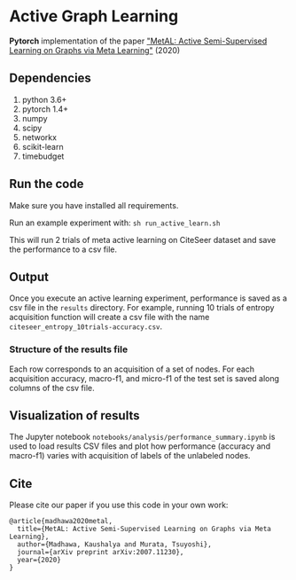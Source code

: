 # Active Graph Learning

**Pytorch** implementation of the paper ["MetAL: Active Semi-Supervised Learning on Graphs via Meta Learning"](https://arxiv.org/abs/2007.11230) (2020)

## Dependencies
1. python 3.6+
1. pytorch 1.4+
1. numpy
1. scipy
1. networkx
1. scikit-learn
1. timebudget

## Run the code

Make sure you have installed all requirements.

Run an example experiment with: 
`sh run_active_learn.sh`

This will run 2 trials of meta active learning on CiteSeer
dataset and save the performance to a csv file.

## Output
Once you execute an active learning experiment, performance is
saved as a csv file in the `results` directory.
For example, running 10 trials of entropy acquisition function will
create a csv file with the name `citeseer_entropy_10trials-accuracy.csv`.

### Structure of the results file
Each row corresponds to an acquisition of a set of nodes. For each 
acquisition accuracy, macro-f1, and micro-f1 of the test set is saved
along columns of the csv file.

## Visualization of results
The Jupyter notebook `notebooks/analysis/performance_summary.ipynb` is used to
load results CSV files and plot how performance (accuracy and macro-f1) varies
with acquisition of labels of the unlabeled nodes.

## Cite
Please cite our paper if you use this code in your own work:
```
@article{madhawa2020metal,
  title={MetAL: Active Semi-Supervised Learning on Graphs via Meta Learning},
  author={Madhawa, Kaushalya and Murata, Tsuyoshi},
  journal={arXiv preprint arXiv:2007.11230},
  year={2020}
}
```
